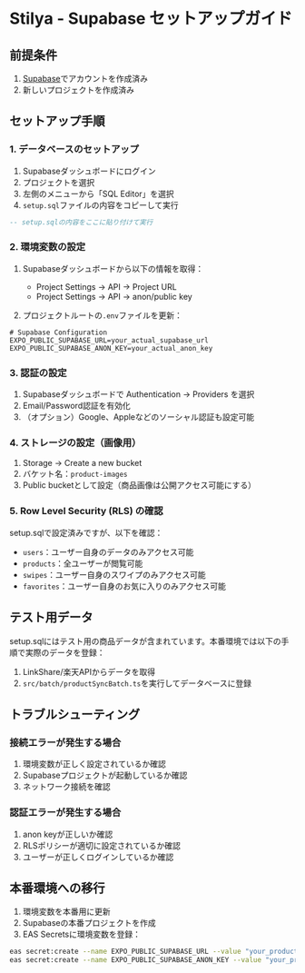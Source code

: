 # Stilya - Supabase セットアップガイド

## 前提条件

1. [Supabase](https://supabase.com/)でアカウントを作成済み
2. 新しいプロジェクトを作成済み

## セットアップ手順

### 1. データベースのセットアップ

1. Supabaseダッシュボードにログイン
2. プロジェクトを選択
3. 左側のメニューから「SQL Editor」を選択
4. `setup.sql`ファイルの内容をコピーして実行

```sql
-- setup.sqlの内容をここに貼り付けて実行
```

### 2. 環境変数の設定

1. Supabaseダッシュボードから以下の情報を取得：
   - Project Settings → API → Project URL
   - Project Settings → API → anon/public key

2. プロジェクトルートの`.env`ファイルを更新：

```env
# Supabase Configuration
EXPO_PUBLIC_SUPABASE_URL=your_actual_supabase_url
EXPO_PUBLIC_SUPABASE_ANON_KEY=your_actual_anon_key
```

### 3. 認証の設定

1. Supabaseダッシュボードで Authentication → Providers を選択
2. Email/Password認証を有効化
3. （オプション）Google、Appleなどのソーシャル認証も設定可能

### 4. ストレージの設定（画像用）

1. Storage → Create a new bucket
2. バケット名：`product-images`
3. Public bucketとして設定（商品画像は公開アクセス可能にする）

### 5. Row Level Security (RLS) の確認

setup.sqlで設定済みですが、以下を確認：

- `users`：ユーザー自身のデータのみアクセス可能
- `products`：全ユーザーが閲覧可能
- `swipes`：ユーザー自身のスワイプのみアクセス可能
- `favorites`：ユーザー自身のお気に入りのみアクセス可能

## テスト用データ

setup.sqlにはテスト用の商品データが含まれています。本番環境では以下の手順で実際のデータを登録：

1. LinkShare/楽天APIからデータを取得
2. `src/batch/productSyncBatch.ts`を実行してデータベースに登録

## トラブルシューティング

### 接続エラーが発生する場合

1. 環境変数が正しく設定されているか確認
2. Supabaseプロジェクトが起動しているか確認
3. ネットワーク接続を確認

### 認証エラーが発生する場合

1. anon keyが正しいか確認
2. RLSポリシーが適切に設定されているか確認
3. ユーザーが正しくログインしているか確認

## 本番環境への移行

1. 環境変数を本番用に更新
2. Supabaseの本番プロジェクトを作成
3. EAS Secretsに環境変数を登録：

```bash
eas secret:create --name EXPO_PUBLIC_SUPABASE_URL --value "your_production_url"
eas secret:create --name EXPO_PUBLIC_SUPABASE_ANON_KEY --value "your_production_key"
```